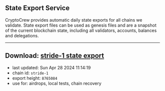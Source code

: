 ## State Export Service
CryptoCrew provides automatic daily state exports for all chains we validate. State export files can be used as genesis files and are a snapshot of the current blockchain state, including all validators, accounts, balances and delegations.

---
**Download: [stride-1 state export](https://dl-eu2.ccvalidators.com/SERVICE/stride/stride-1_export_8765084.json)**
---

- last updated: Sun Apr 28 2024 11:14:19
- chain id: `stride-1`
- export height: `8765084`
- use for: airdrops, local tests, chain recovery
